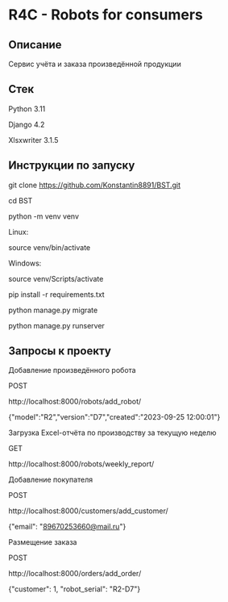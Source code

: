 # R4C - Robots for consumers

## Описание

 Сервис учёта и заказа произведённой продукции

## Стек

Python 3.11

Django 4.2

Xlsxwriter 3.1.5


## Инструкции по запуску

git clone https://github.com/Konstantin8891/BST.git

cd BST

python -m venv venv

Linux:

source venv/bin/activate

Windows:

source venv/Scripts/activate

pip install -r requirements.txt

python manage.py migrate

python manage.py runserver

## Запросы к проекту

Добавление произведённого робота

POST

http://localhost:8000/robots/add_robot/

{"model":"R2","version":"D7","created":"2023-09-25 12:00:01"}

Загрузка Excel-отчёта по производству за текущую неделю

GET

http://localhost:8000/robots/weekly_report/

Добавление покупателя

POST

http://localhost:8000/customers/add_customer/

{"email": "89670253660@mail.ru"}

 Размещение заказа

 POST

 http://localhost:8000/orders/add_order/

{"customer": 1, "robot_serial": "R2-D7"}
